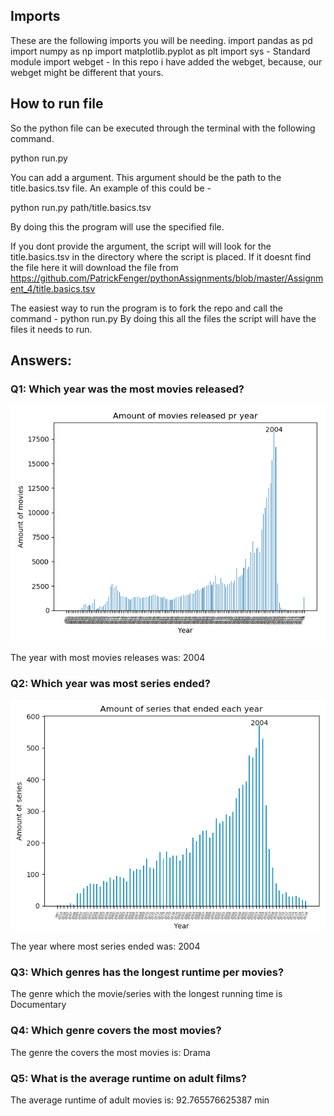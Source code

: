 
## Imports

These are the following imports you will be needing.
import pandas as pd
import numpy as np
import matplotlib.pyplot as plt
import sys - Standard module
import webget - In this repo i have added the webget, because, our webget might be different that yours.

## How to run file
So the python file can be executed through the terminal with the following command.

python run.py

You can add a argument. This argument should be the path to the title.basics.tsv file.
An example of this could be - 

python run.py path/title.basics.tsv

By doing this the program will use the specified file.

If you dont provide the argument, the script will will look for the title.basics.tsv in the directory where the script is placed. If it doesnt find the file here it will download the file from https://github.com/PatrickFenger/pythonAssignments/blob/master/Assignment_4/title.basics.tsv

The easiest way to run the program is to fork the repo and call the command - python run.py
By doing this all the files the script will have the files it needs to run.

## Answers:
### Q1: Which year was the most movies released?
![alt text](https://github.com/PatrickFenger/pythonAssignments/blob/master/Assignment_4/Figure_1.png)

The year with most movies releases was:  2004

### Q2: Which year was most series ended?
![alt text](https://github.com/PatrickFenger/pythonAssignments/blob/master/Assignment_4/figur_2.png)

The year where most series ended was:  2004

### Q3: Which genres has the longest runtime per movies?

The genre which the movie/series with the longest running time is  Documentary

### Q4: Which genre covers the most movies?

The genre the covers the most movies is:  Drama

### Q5: What is the average runtime on adult films?

The average runtime of adult movies is:  92.765576625387 min
